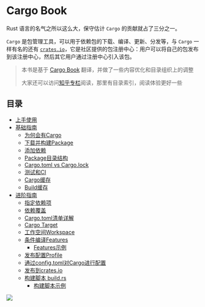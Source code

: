 # Cargo Book
Rust 语言的名气之所以这么大，保守估计 `Cargo` 的贡献就占了三分之一。

`Cargo` 是包管理工具，可以用于依赖包的下载、编译、更新、分发等，与 `Cargo` 一样有名的还有 [`crates.io`](https://crates.io)，它是社区提供的包注册中心：用户可以将自己的包发布到该注册中心，然后其它用户通过注册中心引入该包。

> 本书是基于 [Cargo Book](https://doc.rust-lang.org/stable/cargo/index.html) 翻译，并做了一些内容优化和目录组织上的调整
>
> 大家还可以访问[知乎专栏](https://www.zhihu.com/column/c_1479106985190330369)阅读，那里有目录索引，阅读体验更好一些

## 目录
- [上手使用](cargo/getting-started.md)
- [基础指南](cargo/guide/intro.md)
    - [为何会有Cargo](cargo/guide/why-exist.md)
    - [下载并构建Package](cargo/guide/download-package.md)
    - [添加依赖](cargo/guide/dependencies.md)
    - [Package目录结构](cargo/guide/package-layout.md)
    - [Cargo.toml vs Cargo.lock](cargo/guide/cargo-toml-lock.md)
    - [测试和CI](cargo/guide/tests-ci.md)
    - [Cargo缓存](cargo/guide/cargo-cache.md)
    - [Build缓存](cargo/guide/build-cache.md)
- [进阶指南](cargo/reference/intro.md)
    - [指定依赖项](cargo/reference/specify-deps.md)
    - [依赖覆盖](cargo/reference/deps-overriding.md)
    - [Cargo.toml清单详解](cargo/reference/manifest.md)
    - [Cargo Target](cargo/reference/cargo-target.md)
    - [工作空间Workspace](cargo/reference/workspaces.md)
    - [条件编译Features](cargo/reference/features/intro.md)
        - [Features示例](cargo/reference/features/examples.md)
    - [发布配置Profile](cargo/reference/profiles.md)
    - [通过config.toml对Cargo进行配置](cargo/reference/configuration.md)
    - [发布到crates.io](cargo/reference/publishing-on-crates.io.md)
    - [构建脚本 build.rs](cargo/reference/build-script/intro.md)
        - [构建脚本示例](cargo/reference/build-script/examples.md)


<img src="https://doc.rust-lang.org/stable/cargo/images/Cargo-Logo-Small.png" />